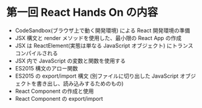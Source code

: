 # 第一回 React Hands On の内容

- CodeSandbox(ブラウザ上で動く開発環境) による React 開発環境の準備
- JSX 構文と render メソッドを使用した、最小限の React App の作成
- JSX は ReactElement(実態は単なる JavaScript オブジェクト) にトランスコンパイルされる
- JSX 内で JavaScript の変数と関数を使用する
- ES2015 構文のアロー関数
- ES2015 の export/import 構文 (別ファイルに切り出した JavaScript オブジェクトを書き出し、読み込みするためのもの)
- React Component の作成と使用
- React Component の export/import